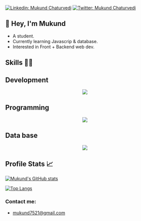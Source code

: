 

[![Linkedin: Mukund Chaturvedi](https://img.shields.io/badge/-mukund%20chaturvedi-blue?style=flat-square&logo=Linkedin&logoColor=white&link=https:https://www.linkedin.com/in/mukund-chaturvedi-0276a024b/)](https://www.linkedin.com/in/mukund-chaturvedi-0276a024b/)
[![Twitter: Mukund Chaturvedi](https://img.shields.io/twitter/follow/mukund_?style=social)](https://twitter.com/First4Nation?t=RQ8OAQvis25-xiD_g7syRg&s=09)

## 👋 Hey, I'm Mukund
   - A student.
   - Currently learning Javascrip & database.
   - Interested in Front + Backend web dev.


## Skills 👨‍💻

## Development  

<p align="center">
  <a href="https://skillicons.dev">
    <img src="https://skillicons.dev/icons?i=js,html,css,react,mysql,php" />
  </a>
</p>


## Programming 
<p align="center">
  <a href="https://skillicons.dev">
    <img src="https://skillicons.dev/icons?i=c,python" />
  </a>
</p>


## Data base 
<p align="center">
  <a href="https://skillicons.dev">
    <img src="https://skillicons.dev/icons?i=mysql,mongodb" />
  </a>
</p>




## Profile Stats 📈

[![Mukund's GitHub stats](https://github-readme-stats.vercel.app/api?username=mukund2988&show_icons=true)](https://github.com/mukund2988/github-readme-stats)

[![Top Langs](https://github-readme-stats.vercel.app/api/top-langs/?username=mukund&layout=compact)](https://github.com/mukund2988)


### Contact me:
   - mukund7521@gmail.com
